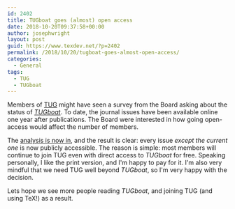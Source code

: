 ```yaml
---
id: 2402
title: TUGboat goes (almost) open access
date: 2018-10-20T09:37:58+00:00
author: josephwright
layout: post
guid: https://www.texdev.net/?p=2402
permalink: /2018/10/20/tugboat-goes-almost-open-access/
categories:
  - General
tags:
  - TUG
  - TUGboat
---
```

Members of <a href="https://tug.org">TUG</a> might have seen a survey from the Board asking about the status of <a href="https://tug.org/tugboat"><em>TUGboat</em></a>. To date, the journal issues have been available online one year after publications. The Board were interested in how going open-access would affect the number of members.

The <a href="https://tug.org/TUGboat/survey.html?fbclid=IwAR3wRbeE5YYJI0ZVLXTN_BgqaV7L_B2r659l2y0VV1g1p-VXMuCEqNdluB8">analysis is now in</a>, and the result is clear: every issue <em>except the current one</em> is now publicly accessible. The reason is simple: most members will continue to join TUG even with direct access to <em>TUGboat</em> for free. Speaking personally, I like the print version, and I'm happy to pay for it. I'm also very mindful that we need TUG well beyond <em>TUGboat</em>, so I'm very happy with the decision.

Lets hope we see more people reading <em>TUGboat</em>, and joining TUG (and using TeX!) as a result.
